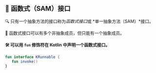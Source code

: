 ## 🔧 函数式（SAM）接口

🔍 只有一个抽象方法的接口称为*函数式接口*或 *单一抽象方法（SAM）*接口。

🌟 函数式接口可以有多个非抽象成员，但只能有一个抽象成员。

#### 🛠️ 可以用 `fun` 修饰符在 Kotlin 中声明一个函数式接口。

```kotlin
fun interface KRunnable {
   fun invoke()
}
```